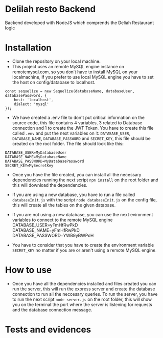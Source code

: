 # Delilah resto Backend
Backend developed with NodeJS which comprends the Deliah Restaurant logic

# Installation
- Clone the repository on your local machine.
- This project uses an remote MySQL engine instance on remotemysql.com, so you don't have to install MySQL on your localmachine, if you prefer to use local MySQL engine you have to set the host on config/database to localhost.

```
const sequelize = new Sequelize(databaseName, databaseUser, databasePassword, {
    host: 'localhost',
    dialect: 'mysql'
});
```

- We have created a .env file to don't put critical information on the source code, this file contains 4 variables, 3 related to Database connection and 1 to create the JWT Token. You have to create this file called `.env`
 and put the next variables on it: `DATABASE_USER`, `DATABASE_NAME`, `DATABASE_PASSWORD` and `SECRET_KEY`, this file should be created on the root folder. The file should look like this:
 ```
DATABASE_USER=MyDatabaseUser
DATABASE_NAME=MyDatabaseName
DATABASE_PASSWORD=MyDatabasePassword
SECRET_KEY=MySecretKey
 ```

- Once you have the file created, you can install all the necessary dependencies running the next script `npm install` on the root folder and this will download the dependencies.

- If you are using a new database, you have to run a file called `databaseInit.js` with the script `node databaseInit.js` on the config file, this will create all the tables on the given database.
- If you are not using a new database, you can use the next evironment variables to connect to the remote MySQL engine<br>
DATABASE_USER=yFmHfRwPkD<br>
DATABASE_NAME=yFmHfRwPkD
DATABASE_PASSWORD=YWB9yBWPoH

- You have to consider that you have to create the environment variable `SECRET_KEY` no matter if you are or aren't using a remote MySQL engine.

# How to use
- Once you have all the dependencies installed and files created you can run the server, this will run the express server and create the database connection to run all the neccesary queries. To run the server, you have to run the next script `node server.js` on the root folder, this will show you on the terminal the port where the server is listening for requests and the database connection message.

# Tests and evidences

